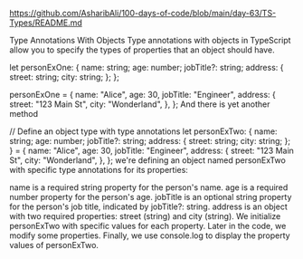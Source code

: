 https://github.com/AsharibAli/100-days-of-code/blob/main/day-63/TS-Types/README.md

Type Annotations With Objects
Type annotations with objects in TypeScript allow you to specify the types of properties that an object should have.

let personExOne: {
  name: string;
  age: number;
  jobTitle?: string;
  address: {
    street: string;
    city: string;
  };
};

personExOne = {
  name: "Alice",
  age: 30,
  jobTitle: "Engineer",
  address: {
    street: "123 Main St",
    city: "Wonderland",
  },
};
And there is yet another method

// Define an object type with type annotations
let personExTwo: {
  name: string;
  age: number;
  jobTitle?: string;
  address: {
    street: string;
    city: string;
  };
} = {
  name: "Alice",
  age: 30,
  jobTitle: "Engineer",
  address: {
    street: "123 Main St",
    city: "Wonderland",
  },
};
we're defining an object named personExTwo with specific type annotations for its properties:

name is a required string property for the person's name.
age is a required number property for the person's age.
jobTitle is an optional string property for the person's job title, indicated by jobTitle?: string.
address is an object with two required properties: street (string) and city (string).
We initialize personExTwo with specific values for each property. Later in the code, we modify some properties. Finally, we use console.log to display the property values of personExTwo.

